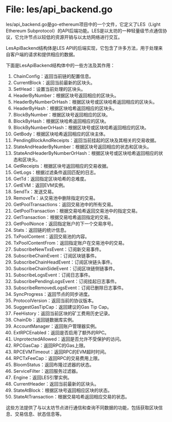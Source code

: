 # File: les/api_backend.go

les/api_backend.go是go-ethereum项目中的一个文件，它定义了LES（Light Ethereum Subprotocol）的API后端功能。LES是以太坊的一种轻量级节点通信协议，它允许节点以较低的资源开销与以太坊网络进行交互。

LesApiBackend结构体是LES API的后端实现，它包含了许多方法，用于处理来自客户端的请求和提供相应的数据。

下面是LesApiBackend结构体中的一些方法及其作用：

1. ChainConfig：返回当前链的配置信息。
2. CurrentBlock：返回当前最新的区块头。
3. SetHead：设置当前处理的区块头。
4. HeaderByNumber：根据区块号返回相应的区块头。
5. HeaderByNumberOrHash：根据区块号或区块哈希返回相应的区块头。
6. HeaderByHash：根据区块哈希返回相应的区块头。
7. BlockByNumber：根据区块号返回相应的区块。
8. BlockByHash：根据区块哈希返回相应的区块。
9. BlockByNumberOrHash：根据区块号或区块哈希返回相应的区块。
10. GetBody：根据区块哈希返回相应的区块主体。
11. PendingBlockAndReceipts：返回当前挂起的区块及其相关的交易收据。
12. StateAndHeaderByNumber：根据区块号返回相应的状态和区块头。
13. StateAndHeaderByNumberOrHash：根据区块号或区块哈希返回相应的状态和区块头。
14. GetReceipts：根据区块号返回相应的交易收据。
15. GetLogs：根据过滤条件返回匹配的日志。
16. GetTd：返回指定区块哈希的总难度。
17. GetEVM：返回EVM实例。
18. SendTx：发送交易。
19. RemoveTx：从交易池中删除指定的交易。
20. GetPoolTransactions：返回交易池中的所有交易。
21. GetPoolTransaction：根据交易哈希返回交易池中的指定交易。
22. GetTransaction：根据交易哈希返回指定的交易。
23. GetPoolNonce：返回指定账户的下一个交易序号。
24. Stats：返回链的统计信息。
25. TxPoolContent：返回交易池的内容。
26. TxPoolContentFrom：返回指定账户在交易池中的交易。
27. SubscribeNewTxsEvent：订阅新交易事件。
28. SubscribeChainEvent：订阅区块链事件。
29. SubscribeChainHeadEvent：订阅区块链头事件。
30. SubscribeChainSideEvent：订阅区块链侧链事件。
31. SubscribeLogsEvent：订阅日志事件。
32. SubscribePendingLogsEvent：订阅挂起日志事件。
33. SubscribeRemovedLogsEvent：订阅已删除日志事件。
34. SyncProgress：返回节点的同步进度。
35. ProtocolVersion：返回当前的协议版本。
36. SuggestGasTipCap：返回建议的Gas Tip Cap。
37. FeeHistory：返回当前区块的矿工费用历史记录。
38. ChainDb：返回链数据库实例。
39. AccountManager：返回账户管理器实例。
40. ExtRPCEnabled：返回是否启用了额外的RPC。
41. UnprotectedAllowed：返回是否允许不受保护的访问。
42. RPCGasCap：返回RPC的Gas上限。
43. RPCEVMTimeout：返回RPC的EVM超时时间。
44. RPCTxFeeCap：返回RPC的交易费用上限。
45. BloomStatus：返回布隆过滤器的状态。
46. ServiceFilter：返回服务过滤器。
47. Engine：返回LES引擎实例。
48. CurrentHeader：返回当前最新的区块头。
49. StateAtBlock：根据区块号返回相应区块的状态。
50. StateAtTransaction：根据交易哈希返回相应交易的状态。

这些方法提供了与以太坊节点进行通信和查询不同数据的功能，包括获取区块信息、交易信息、状态信息等。


